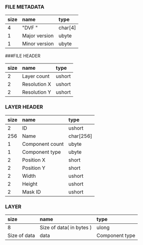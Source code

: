 ### FILE METADATA
size|  name         | type  
:---|:--------------|:------
  4 | "DVF "        | char[4]
  1 | Major version | ubyte
  1 | Minor version | ubyte
  
###FILE HEADER

size|  name        | type
:---|:-------------|:------
  2 | Layer count  | ushort
  2 | Resolution X | ushort
  2 | Resolution Y | ushort
  
### LAYER HEADER

size| name            | type
:---|:----------------|:---------
  2 | ID              | ushort
256 | Name            | char[256]
  1 | Component count | ubyte
  1 | Component type  | ubyte
  2 | Position X      | short
  2 | Position Y      | short
  2 | Width           | ushort
  2 | Height          | ushort
  2 | Mask ID         | ushort
  
### LAYER

size           | name                     | type
:--------------|:-------------------------|:-----
  8            | Size of data( in bytes ) | ulong
  Size of data | data                     | Component type
